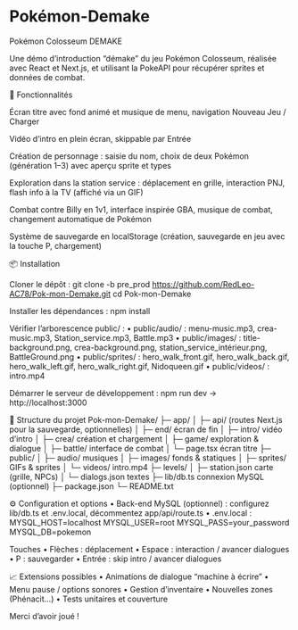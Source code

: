 # Pokémon-Demake

Pokémon Colosseum DEMAKE

Une démo d’introduction “démake” du jeu Pokémon Colosseum, réalisée avec React et Next.js, et utilisant la PokeAPI pour récupérer sprites et données de combat.

🚀 Fonctionnalités

Écran titre avec fond animé et musique de menu, navigation Nouveau Jeu / Charger

Vidéo d’intro en plein écran, skippable par Entrée

Création de personnage : saisie du nom, choix de deux Pokémon (génération 1–3) avec aperçu sprite et types

Exploration dans la station service : déplacement en grille, interaction PNJ, flash info à la TV (affiché via un GIF)

Combat contre Billy en 1v1, interface inspirée GBA, musique de combat, changement automatique de Pokémon

Système de sauvegarde en localStorage (création, sauvegarde en jeu avec la touche P, chargement)

📦 Installation

Cloner le dépôt :
git clone -b pre_prod https://github.com/RedLeo-AC78/Pok-mon-Demake.git
cd Pok-mon-Demake

Installer les dépendances :
npm install

Vérifier l’arborescence public/ :
• public/audio/ : menu-music.mp3, crea-music.mp3, Station_service.mp3, Battle.mp3
• public/images/ : title-background.png, crea-background.png, station_service_intérieur.png, BattleGround.png
• public/sprites/ : hero_walk_front.gif, hero_walk_back.gif, hero_walk_left.gif, hero_walk_right.gif, Nidoqueen.gif
• public/videos/ : intro.mp4

Démarrer le serveur de développement :
npm run dev
→ http://localhost:3000

📁 Structure du projet
Pok-mon-Demake/
├─ app/
│ ├─ api/ (routes Next.js pour la sauvegarde, optionnelles)
│ ├─ end/ écran de fin
│ ├─ intro/ vidéo d’intro
│ ├─ crea/ création et chargement
│ ├─ game/ exploration & dialogue
│ ├─ battle/ interface de combat
│ └─ page.tsx écran titre
├─ public/
│ ├─ audio/ musiques
│ ├─ images/ fonds & statiques
│ ├─ sprites/ GIFs & sprites
│ └─ videos/ intro.mp4
├─ levels/
│ ├─ station.json carte (grille, NPCs)
│ └─ dialogs.json textes
├─ lib/db.ts connexion MySQL (optionnel)
├─ package.json
└─ README.txt

⚙️ Configuration et options
• Back-end MySQL (optionnel) : configurez lib/db.ts et .env.local, décommentez app/api/route.ts
• .env.local :
MYSQL_HOST=localhost
MYSQL_USER=root
MYSQL_PASS=your_password
MYSQL_DB=pokemon

Touches
• Flèches : déplacement
• Espace : interaction / avancer dialogues
• P : sauvegarder
• Entrée : skip intro / avancer dialogues

📈 Extensions possibles
• Animations de dialogue “machine à écrire”
• Menu pause / options sonores
• Gestion d’inventaire
• Nouvelles zones (Phénacit…)
• Tests unitaires et couverture

Merci d’avoir joué !
